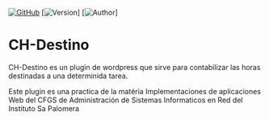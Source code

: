 [![GitHub](https://img.shields.io/github/license/tdatebashvili/ch-destino?label=License)](https://github.com/tdatebashvili/CH-Destino/blob/master/LICENSE)
[![Version](https://img.shields.io/badge/Version-1.0-green)]
[![Author](https://img.shields.io/badge/Autor-Teymuraz%20Datebashvili-blueviolet)]

# CH-Destino

CH-Destino es un plugin de wordpress que sirve para contabilizar las horas destinadas  a una determinida tarea.

Este plugin es una practica de la matéria Implementaciones de aplicaciones Web del CFGS de Administración de Sistemas Informaticos en Red del Instituto Sa Palomera
